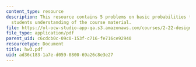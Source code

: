 ```yaml
---
content_type: resource
description: This resource contains 5 problems on basic probabilities to test the
  students understanding of the course material.
file: https://ol-ocw-studio-app-qa.s3.amazonaws.com/courses/2-22-design-principles-for-ocean-vehicles-13-42-spring-2005/ad36c1831a7ed059080069a26c8e3e27_hw3.pdf
file_type: application/pdf
parent_uid: c6cdcb0c-09c0-153f-c716-fe716ce92940
resourcetype: Document
title: hw3.pdf
uid: ad36c183-1a7e-d059-0800-69a26c8e3e27
---
```


